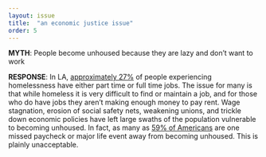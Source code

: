 ```yaml
---
layout: issue
title:  "an economic justice issue"
order: 5
---
```

<strong>MYTH</strong>: People become unhoused because they are lazy and don’t want to work

<strong>RESPONSE</strong>: In LA, [approximately 27%](https://www.npr.org/2018/09/30/652572292/working-while-homeless-a-tough-job-for-thousands-of-californians) of people experiencing homelessness have either part time or full time jobs. The issue for many is that while homeless it is very difficult to find or maintain a job, and for those who do have jobs they aren’t making enough money to pay rent. Wage stagnation, erosion of social safety nets, weakening unions, and trickle down economic policies have left large swaths of the population vulnerable to becoming unhoused. In fact, as many as [59% of Americans](https://invisiblepeople.tv/59-of-americans-are-just-one-paycheck-away-from-homelessness/) are one missed paycheck or major life event away from becoming unhoused. This is plainly unacceptable.